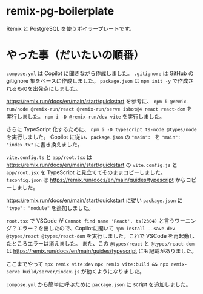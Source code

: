 # remix-pg-boilerplate

Remix と PostgreSQL を使うボイラープレートです。

# やった事（だいたいの順番）

`compose.yml` は Copilot に聞きながら作成しました。
`.gitignore` は GitHub の gitignore 集をベースに作成しました。
`package.json` は `npm init -y` で作成されるものを出発点にしました。

https://remix.run/docs/en/main/start/quickstart を参考に、
`npm i @remix-run/node @remix-run/react @remix-run/serve isbot@4 react react-dom` を実行しました。
`npm i -D @remix-run/dev vite` を実行しました。

さらに TypeScript 化するために、
`npm i -D typescript ts-node @types/node` を実行しました。
Copilot に従い、`package.json` の `"main": ` を `"main": "index.tx"` に書き換えました。

`vite.config.ts` と `app/root.tsx` は https://remix.run/docs/en/main/start/quickstart の `vite.config.js` と `app/root.jsx` を TypeScript と見立ててそのままコピーしました。
`tsconfig.json` は https://remix.run/docs/en/main/guides/typescript からコピーしました。

https://remix.run/docs/en/main/start/quickstart に従い `package.json` に `"type": "module"` を追加しました。

`root.tsx` で VSCode が `Cannot find name 'React'. ts(2304)` と言うワーニング？エラー？を出したので、Copilotに聞いて `npm install --save-dev @types/react @types/react-dom` を実行しました。これで VSCode を再起動したところエラーは消えました。
また、この `@types/react` と `@types/react-dom` は https://remix.run/docs/en/main/guides/typescript にも記載がありました。

ここまでやって
`npx remix vite:dev`
`npx remix vite:build && npx remix-serve build/server/index.js`
が動くようになりました。

`compose.yml` から簡単に呼ぶために `package.json` に script を追加しました。
